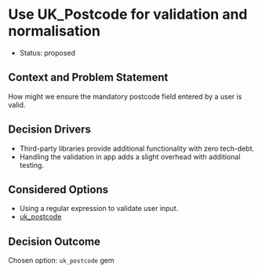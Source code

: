 # Use UK_Postcode for validation and normalisation

* Status: proposed

## Context and Problem Statement

How might we ensure the mandatory postcode field entered by a user is valid.

## Decision Drivers

- Third-party libraries provide additional functionality with zero tech-debt.
- Handling the validation in app adds a slight overhead with additional testing.

## Considered Options

- Using a regular expression to validate user input.
- [uk_postcode](https://rubygems.org/gems/uk_postcode)

## Decision Outcome

Chosen option: `uk_postcode` gem